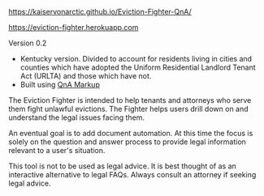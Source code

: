 https://kaiservonarctic.github.io/Eviction-Fighter-QnA/

https://eviction-fighter.herokuapp.com

Version 0.2
- Kentucky version. Divided to account for residents living in cities and counties which have adopted the Uniform Residential Landlord Tenant Act (URLTA) and those which have not.
- Built using [QnA Markup](https://github.com/colarusso/QnAMarkup)

The Eviction Fighter is intended to help tenants and attorneys who serve them fight unlawful evictions. 
The Fighter helps users drill down on and understand the legal issues facing them. 

An eventual goal is to add document automation. At this time the focus is solely on the question and answer process to provide legal information relevant to a user's situation.

This tool is not to be used as legal advice. It is best thought of as an interactive alternative to legal FAQs. Always consult an attorney if seeking legal advice.
